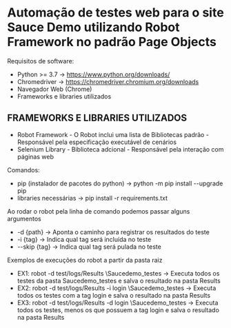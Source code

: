 
# Automação de testes web para o site Sauce Demo utilizando Robot Framework no padrão Page Objects

 Requisitos de software:

* Python >= 3.7 -> https://www.python.org/downloads/
* Chromedriver -> https://chromedriver.chromium.org/downloads
* Navegador Web (Chrome)
* Frameworks e libraries utilizados

## FRAMEWORKS E LIBRARIES UTILIZADOS

* Robot Framework  - O Robot inclui uma lista de Bibliotecas padrão - Responsável pela especificação executável de cenários
* Selenium Library - Biblioteca adcional                            - Responsável pela interação com páginas web

Comandos:
+ pip (instalador de pacotes do python) -> python -m pip install --upgrade pip
+ libraries necessárias -> pip install -r requirements.txt 


Ao rodar o robot pela linha de comando podemos passar alguns argumentos
* -d {path}             -> Aponta o caminho para registrar os resultados do teste
* -i {tag}              -> Indica qual tag será incluída no teste
* --skip {tag}          -> Indica qual tag será pulada no teste

Exemplos de execuções do robot a partir da pasta raiz

* EX1:  robot -d test/logs/Results \Saucedemo_testes              -> Executa todos os testes da pasta Saucedemo_testes e salva o resultado na pasta Results
* EX2:  robot -d test/logs/Results -i login \Saucedemo_testes     -> Executa todos os testes com a tag login e salva o resultado na pasta Results
* EX3:  robot -d test/logs/Results -d login \Saucedemo_testes     -> Executa todos os testes, menos os que possuem a tag login e salva o resultado na pasta Results

